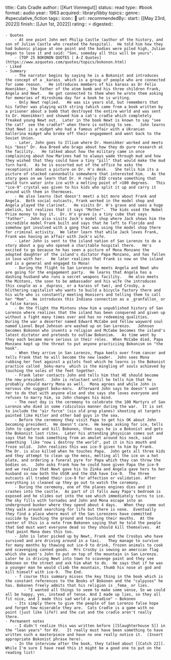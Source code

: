 title:: Cats Cradle
author:: [[Kurt Vonnegut]]
status:: read
type:: #book
format:: audio
year:: 1963
acquired:: library/libby
topics::
genre:: #speculative_fiction
tags::
icon:: 📖
url::
recommendedBy::
start:: [[May 23rd, 2022]]
finish:: [[Jun 1st, 2022]]
rating:: ⭐️
digested::

	- Quotes
		- At one point John met Philip Castle (author of the history, and son of Julian Castle who created the hospital).  He told him how they had bubonic plague at one point and the bodies were piled high, Julian began to lose it and said: "Son, someday all this will be yours".
		- [TOP 25 BOKONON QUOTES | A-Z Quotes](https://www.azquotes.com/quotes/topics/bokonon.html)
	- Liked
	- Summary
		- The narrator begins by saying he is a Bokonist and introduces the concept of a _karass_ which is a group of people who are connected for some reason.   He introduces members of his karass as Dr Felix Hoenikker, the father of the atom bomb and his three children Frank, Angela and Newt.   He got connected to them when he wrote them asking for memories of Hiroshima day for a book he is writing.
		- Only Newt replied.   He was six years old, but remembers that his father was playing with string (which came from a book written by a prisoner about a bomb that destroyed the entire world and was sent to Dr. Hoenikker) and showed him a cat's cradle which completely freaked young Newt out.  Later in the book Newt is known to say "see the cat?  see the cradle?" when there is nothing to see.   John learns that Newt is a midget who had a famous affair with a Ukranian ballerina midget who broke off their engagement and went back to the Soviet Union.
		- Later, John goes to Illium where Dr. Hoenikker worked and meets his "boss" Dr. Asa Breed who brags about how they do pure research at the facility.   He talked about how the military came in once complaining about how Marines had to always wade through mud and how they wished that they could have a tiny "pill" that would make the mud turn hard.   As he is escorted out of the office he asks the receptionist about a picture on Dr. H's desk.   She tells him its a picture of stacked cannonballs somewhere that interested him.   As the story goes on we learn that Dr. H really DID create something that would turn water into ice with a melting point of >100 degrees.   This "ice-9" crystal was given to his kids who split it up and carry it around with them in thermoses.
		- He also learns (but doesn't meet) a bit more about Frank and Angela.  Both social outcasts, Frank worked in the model shop and Angela played the clarinet.   He visits Dr. H's grave and sees a huge obelisk, but realizes that it says "Mother".  The kids used the Nobel Prize money to buy it.  Dr. H's grave is a tiny cube that says "Father".  John also visits Jack's model shop where Jack shows him the incredible model Frank built and says that he left to Florida and somehow got involved with a gang that was using the model shop there for criminal activity.  We later learn that while Jack loves Frank, Frank was having an affair with Jack's wife.
		- Later John is sent to the island nation of San Lorenzo to do a story about a guy who opened a charitable hospital there.   He's excited to go because he has seen a picture of Mona Monzano the adopted daughter of the island's dictator Papa Monzano, and has fallen in love with her.   He later realizes that Frank is now on the island and is a general and engaged to Mona!
		- During the flight to San Lorenzo he meets Angela and Newt who are going for the engagement party.  He learns that Angela has a dashing husband who runs a secret weapons facility.   He also meets the Mintons, the soon to be ambassador and his wife (he introduces this couple as a _duprass_ or a karass of two), and Crosby, a blithering capitalist who wants to build a bicycle factory there and his wife who is constantly meeting Hoosiers and telling them to call her "Mom".  He introduces this Indiana connection as a _granfallon_ or a false karass.
		- On the flight the Mintons show him a unpublished history of San Lorenzo where realizes that the island has been conquered and given up without a fight many times over and has no redeeming qualities.  During the war a deserter named Edward McCabe and fellow wayword soul named Lionel Boyd Johnson are washed up on San Lorenzo.   Johnson becomes Bokonon who invents a religion and McCabe becomes the island's latest dictator and pretends to outlaw Bokonism.   As time went by they each became more serious in their roles.  When McCabe died, Papa Monzano kept up the threat to put anyone practiciing Bokonism on "the hook".
		- When they arrive in San Lorenzo, Papa keels over from cancer and tells Frank that he will become the new leader.  John sees Mona rubbing her foot against a pilots foot which he learns is the Bokonist practice called _boku-maru_ which is the mingling of souls achieved by touching the soles of the feet together.
		- Frank later contacts John and tells him that HE should become the new president.  John is reluctant until he tells him that he probably should marry Mona as well.  Mona agrees and while John is nervous she suggest boku-maru.  Afterward John says he doesn't want her to do that with anyone else and she says she loves everyone and refuses to marry him, so John changes his mind.
		- The next day is the ceremony to celebrate the 100 Martyrs of San Lorenzo who died in some ridiculous manner during the war.  It is set to include the "air force" (six old prop planes) shooting at targets painted like Hitler and other bad guys in the sea.
		- Before the ceremony they visit Papa to get his OK about John becoming president.  He doesn't care.  He keeps asking for ice, tells John to capture and kill Bokonen, then says he is a Bokonist and gets the Bokonist last rites.  Later his attending phsysican comes out and says that he took something from an amulet around his neck, said something  like "now i destroy the world", put it in his mouth and froze solid.  John realizes this was ice-9 given to him by Frank.   The Dr. is also killed when he touches Papa.  John gets all three kids and they attempt to clean up the mess, melting all the ice on a hot plate, and ordering a funeral pyre for Papa which they can throw the bodies on.   John asks Frank how he could have given Papa the ice-9 and we realize that Newt gave his to Zinka and Angela gave hers to her husband so now both the USSR and the USA have Ice-9.  The three outcasts all traded their ice-9 for affection or validation. After everything is cleaned up they go out to watch the ceremony.
		- During the ceremony, one of the planes engines dies and it crashes into the castle.  As part of it falls away Papa's bedroom is exposed and he slides out into the see which immediately turns to ice.  The sky fills with tornados and John and Mona escape into an underground bunker where they spend about 4 days.   When they come out they walk around searching for life but there is none.  Eventually they find a place where most of the San Lorenzens have committed suicide by touching the ground and touching their mouths.  At the center of this is a note from Bokonen saying that he told the people that God must want everyone dead so they should kill themselves.  At that point Mona does this too.
		- John is later picked up by Newt, Frank and the Crosbys who have survived and are driving around in a taxi.   They manage to survive for many months by thawing out ice-9 to drink, frozen animals to cook and scavenging canned goods.  Mrs Crosby is sewing an american flag which she want's John to put on top of the mountain in San Lorenzo.  Later he is driving Newt into town to scavenge paint and they see Bokonen on the street and ask him what to do.  He says that if he was a younger man he would climb the mountain, thumb his nose at god and kill himself with ice-9.  The End.
		- f course this summary misses the key thing in the book which is the constant references to the Books of Bokonen and the "calpysos" he has. Bokonen freely admits that his religion is _foma_ or lies.
			- "I wanted all things to seem to make some sense, So we could all be happy, yes, instead of tense. And I made up lies, so they all fit nice, and I made this sad world a paradise" ~ Bokonen
		- Its simply there to give the people of San Lorenzo false hope and forget how miserable they are.  Cats Cradle is a game with no point (just like life?) and the cat and the cradle aren't really there.
	- Permanent notes
		- I didn't realize this was written before [[Slaughterhouse 5]] in the "lean years" for KV.   It really must have been something to have written such a masterpiece and have no one really notice it.  (Insert appropriate Bokonist phrase here).
		- In the interview after the book, they talked about [[Catch 22]].  While I'm sure I have read this it might be a good one to put on the reading list!